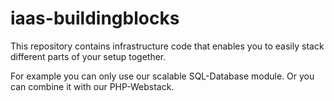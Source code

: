 # iaas-buildingblocks

This repository contains infrastructure code that enables you to easily stack different parts of your setup together.

For example you can only use our scalable SQL-Database module. Or you can combine it with our PHP-Webstack.



